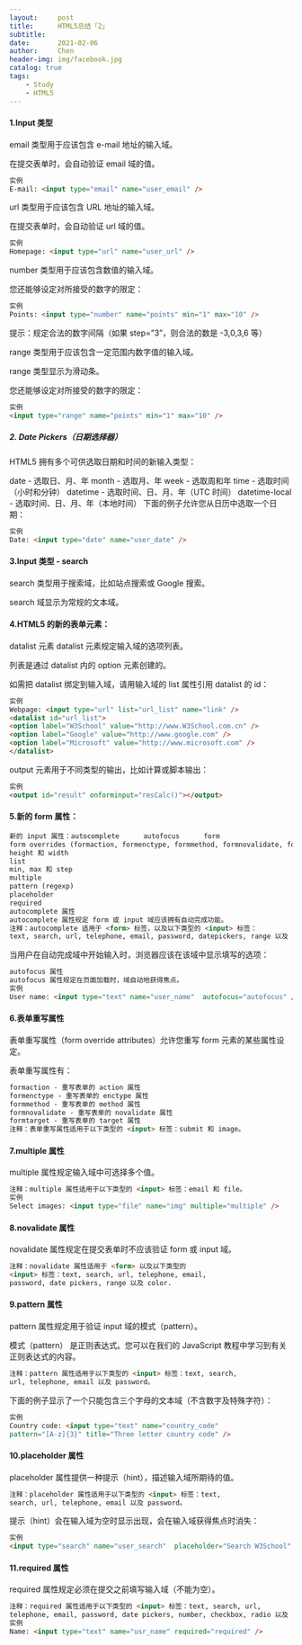 ```yaml
---
layout:     post
title:      HTML5总结「2」
subtitle:   
date:       2021-02-06
author:     Chen
header-img: img/facebook.jpg
catalog: true
tags:
    - Study
    - HTML5
---
```


#### 1.Input 类型

email 类型用于应该包含 e-mail 地址的输入域。

在提交表单时，会自动验证 email 域的值。

```html
实例
E-mail: <input type="email" name="user_email" />
```

url 类型用于应该包含 URL 地址的输入域。

在提交表单时，会自动验证 url 域的值。

```html
实例
Homepage: <input type="url" name="user_url" />
```

number 类型用于应该包含数值的输入域。

您还能够设定对所接受的数字的限定：

```html
实例
Points: <input type="number" name="points" min="1" max="10" />
```

提示：规定合法的数字间隔（如果 step=”3”，则合法的数是 -3,0,3,6 等）

range 类型用于应该包含一定范围内数字值的输入域。

range 类型显示为滑动条。

您还能够设定对所接受的数字的限定：

```html
实例
<input type="range" name="points" min="1" max="10" />
```

##### 2. Date Pickers（日期选择器）

HTML5 拥有多个可供选取日期和时间的新输入类型：

date - 选取日、月、年
month - 选取月、年
week - 选取周和年
time - 选取时间（小时和分钟）
datetime - 选取时间、日、月、年（UTC 时间）
datetime-local - 选取时间、日、月、年（本地时间）
下面的例子允许您从日历中选取一个日期：

```html
实例
Date: <input type="date" name="user_date" />
```

#### 3.Input 类型 - search

search 类型用于搜索域，比如站点搜索或 Google 搜索。

search 域显示为常规的文本域。

#### 4.HTML5 的新的表单元素：

datalist 元素
datalist 元素规定输入域的选项列表。

列表是通过 datalist 内的 option 元素创建的。

如需把 datalist 绑定到输入域，请用输入域的 list 属性引用 datalist 的 id：

```html
实例
Webpage: <input type="url" list="url_list" name="link" />
<datalist id="url_list">
<option label="W3School" value="http://www.W3School.com.cn" />
<option label="Google" value="http://www.google.com" />
<option label="Microsoft" value="http://www.microsoft.com" />
</datalist>
```

output 元素用于不同类型的输出，比如计算或脚本输出：

```html
实例
<output id="result" onforminput="resCalc()"></output>
```

#### 5.新的 form 属性：

```html
新的 input 属性：autocomplete      autofocus      form
form overrides (formaction, formenctype, formmethod, formnovalidate, formtarget)
height 和 width
list
min, max 和 step
multiple
pattern (regexp)
placeholder
required
autocomplete 属性
autocomplete 属性规定 form 或 input 域应该拥有自动完成功能。
注释：autocomplete 适用于 <form> 标签，以及以下类型的 <input> 标签：
text, search, url, telephone, email, password, datepickers, range 以及 color。
```

当用户在自动完成域中开始输入时，浏览器应该在该域中显示填写的选项：

```html
autofocus 属性
autofocus 属性规定在页面加载时，域自动地获得焦点。
实例
User name: <input type="text" name="user_name"  autofocus="autofocus" />
```

#### 6.表单重写属性

表单重写属性（form override attributes）允许您重写 form 元素的某些属性设定。

表单重写属性有：

```html
formaction - 重写表单的 action 属性
formenctype - 重写表单的 enctype 属性
formmethod - 重写表单的 method 属性
formnovalidate - 重写表单的 novalidate 属性
formtarget - 重写表单的 target 属性
注释：表单重写属性适用于以下类型的 <input> 标签：submit 和 image。
```

#### 7.multiple 属性

multiple 属性规定输入域中可选择多个值。

```html
注释：multiple 属性适用于以下类型的 <input> 标签：email 和 file。
实例
Select images: <input type="file" name="img" multiple="multiple" />
```

#### 8.novalidate 属性

novalidate 属性规定在提交表单时不应该验证 form 或 input 域。

```html
注释：novalidate 属性适用于 <form> 以及以下类型的 
<input> 标签：text, search, url, telephone, email, 
password, date pickers, range 以及 color.
```

#### 9.pattern 属性

pattern 属性规定用于验证 input 域的模式（pattern）。

模式（pattern） 是正则表达式。您可以在我们的 JavaScript 教程中学习到有关正则表达式的内容。

```html
注释：pattern 属性适用于以下类型的 <input> 标签：text, search,
url, telephone, email 以及 password。
```

下面的例子显示了一个只能包含三个字母的文本域（不含数字及特殊字符）：

```html
实例
Country code: <input type="text" name="country_code"
pattern="[A-z]{3}" title="Three letter country code" />
```

#### 10.placeholder 属性

placeholder 属性提供一种提示（hint），描述输入域所期待的值。

```html
注释：placeholder 属性适用于以下类型的 <input> 标签：text,
search, url, telephone, email 以及 password。
```

提示（hint）会在输入域为空时显示出现，会在输入域获得焦点时消失：

```html
实例
<input type="search" name="user_search"  placeholder="Search W3School" />
```

#### 11.required 属性

required 属性规定必须在提交之前填写输入域（不能为空）。

```html
注释：required 属性适用于以下类型的 <input> 标签：text, search, url,
telephone, email, password, date pickers, number, checkbox, radio 以及 file。
实例
Name: <input type="text" name="usr_name" required="required" />
```